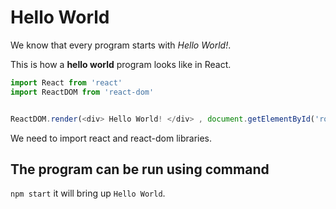 # Hello World

We know that every program starts with *Hello World!*. 

This is how a **hello world** program looks like in React.

```js
import React from 'react'
import ReactDOM from 'react-dom'


ReactDOM.render(<div> Hello World! </div> , document.getElementById('root') );
```

We need to import react and react-dom libraries.

## The program can be run using command

`npm start` it will bring up `Hello World`.
